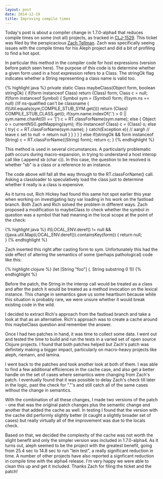 ```yaml
---
layout: post
date: 2014-12-19
title: Improving compile times
---
```


Today's post is about a compiler change in 1.7.0-alpha4 that reduces compile times on some (not all) projects, as tracked in [CLJ-1529](http://dev.clojure.org/jira/browse/CLJ-1529). This ticket was filed by the perspicacious [Zach Tellman](http://ideolalia.com/). Zach was specifically seeing issues with the compile times for his Aleph project and did a bit of profiling to find a hot spot.

In particular this method in the compiler code for host expressions (version before patch seen here).
The purpose of this code is to determine whether a given form used in a host expression refers to a Class.
The stringOk flag indicates whether a String representing a class name is valid too.

{% highlight java %}
private static Class maybeClass(Object form, boolean stringOk) {
  if(form instanceof Class)
    return (Class) form;
  Class c = null;
  if(form instanceof Symbol) {
    Symbol sym = (Symbol) form;
    if(sym.ns == null) //if ns-qualified can't be classname
    {
      if(Util.equals(sym,COMPILE_STUB_SYM.get()))
        return (Class) COMPILE_STUB_CLASS.get();
      if(sym.name.indexOf('.') > 0 || sym.name.charAt(0) == '[')
        c = RT.classForName(sym.name);
      else {
        Object o = currentNS().getMapping(sym);
        if(o instanceof Class)
          c = (Class) o;
        else {
          try{
            c = RT.classForName(sym.name);
          } catch(Exception e){
            // aargh
            // leave c set to null -> return null
          }
        }
      }
    }
  }
  else if(stringOk && form instanceof String)
    c = RT.classForName((String) form);
  return c;
}
{% endhighlight %}

This method is used in several circumstances. A particularly problematic path occurs during macro-expansion, in trying to understand a host interop call like (.append sb (char c)). 
In this case, the question to be resolved is whether "sb" is a class or a reference to an instance.

The code above will fall all the way through to the RT.classForName() call. 
Asking a classloader to speculatively load the class just to determine whether it really is a class is expensive.

As it turns out, Rich Hickey had found this same hot spot earlier this year when working on investigating lazy var loading in his work on the fastload branch.
Both Zach and Rich solved the problem in different ways.
Zach proposed a modification to maybeClass to check whether the symbol in question was a symbol that had meaning in the local scope at the point of the check:

{% highlight java %}
  if(LOCAL_ENV.deref() != null && ((java.util.Map)LOCAL_ENV.deref()).containsKey(form)) {
    return null;	
  }
{% endhighlight %}

Zach inserted this right after casting form to sym. Unfortunately this had the side effect of altering the semantics of some (perhaps pathological) code like this:

{% highlight clojure %}
 (let [String "foo"] 
      (. String substring 0 1)) 
{% endhighlight %}

Before the patch, the String in the interop call would be treated as a class and after the patch it would be treated as a method invocation on the lexical instance. This change in semantics gave us some heartburn because while this situation is probably rare, we were unsure whether it would break existing code in the wild.

I decided to extract Rich's approach from the fastload branch and take a look at that as an alternative. 
Rich's approach was to create a cache around this maybeClass question and remember the answer.

Once I had two patches in hand, it was time to collect some data.
I went out and tested the time to build and run the tests in a varied set of open source Clojure projects.
I found that both patches helped but Zach's patch was definitely making a bigger impact, particularly on macro-heavy projects like aleph, riemann, and lamina. 

I went back to the patches and took another look at both of them.
I was able to find a few additional efficiences in the cache case, and also get a better handle on the set of cases where semantics were changing from Zach's patch.
I eventually found that it was possible to delay Zach's check till later in the logic, past the check for "."'s and still catch all of the same cases without the change in semantics.

With the combination of all these changes, I made two versions of the patch - one that was the original patch changes plus the semantic change and another that added the cache as well. In testing I found that the version with the cache did performly slightly better (it caught a slightly broader set of cases) but really virtually all of the improvement was due to the locals check. 

Based on that, we decided the complexity of the cache was not worth the slight benefit and only the simpler version was included in 1.7.0-alpha4.
As it turns out, aleph seemed to be the project with the greatest benefit, going from 25.4 sec to 14.8 sec to run "lein test", a really significant reduction in time.
A number of other projects have also reported a signficant reduction in compile time with the alpha4 release.
I'm very happy we were able to clean this up and get it included.
Thanks Zach for filing the ticket and the patch!